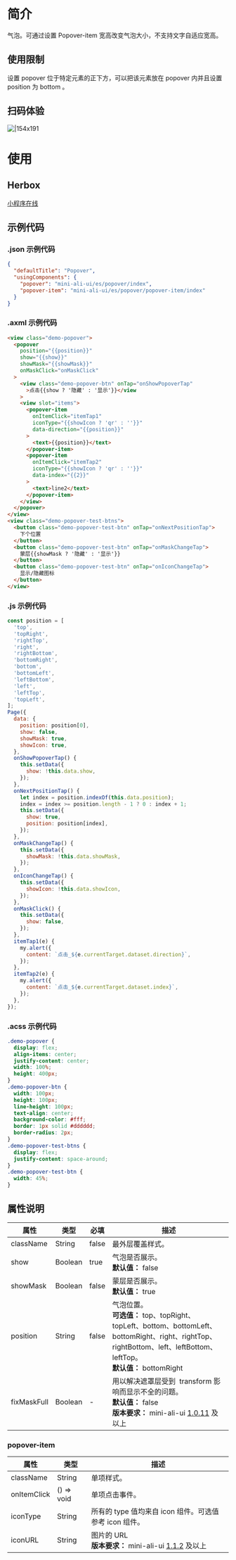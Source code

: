 # 简介

气泡。可通过设置 Popover-item 宽高改变气泡大小，不支持文字自适应宽高。

## 使用限制

设置 popover 位于特定元素的正下方，可以把该元素放在 popover 内并且设置 position 为 bottom 。

## 扫码体验

![|154x191](https://mdn.alipayobjects.com/afts/img/A*KRs3QZ_zR8AAAAAAAAAAAABkAa8wAA/original?bz=openpt_doc&t=HwC0KCFWIPKOGVKzvlzw9gAAAABkMK8AAAAA#align=left&display=inline&height=191&margin=%5Bobject%20Object%5D&originHeight=191&originWidth=154&status=done&style=none&width=154)

# 使用

## Herbox

[小程序在线](https://herbox-embed.alipay.com/s/doc-aliui-popover?theme=light&previewZoom=75&chInfo=openhome-doc)

## 示例代码

### .json 示例代码

```json
{
  "defaultTitle": "Popover",
  "usingComponents": {
    "popover": "mini-ali-ui/es/popover/index",
    "popover-item": "mini-ali-ui/es/popover/popover-item/index"
  }
}
```

### .axml 示例代码

```html
<view class="demo-popover">
  <popover
    position="{{position}}"
    show="{{show}}"
    showMask="{{showMask}}"
    onMaskClick="onMaskClick"
  >
    <view class="demo-popover-btn" onTap="onShowPopoverTap"
      >点击{{show ? '隐藏' : '显示'}}</view
    >
    <view slot="items">
      <popover-item
        onItemClick="itemTap1"
        iconType="{{showIcon ? 'qr' : ''}}"
        data-direction="{{position}}"
      >
        <text>{{position}}</text>
      </popover-item>
      <popover-item
        onItemClick="itemTap2"
        iconType="{{showIcon ? 'qr' : ''}}"
        data-index="{{2}}"
      >
        <text>line2</text>
      </popover-item>
    </view>
  </popover>
</view>
<view class="demo-popover-test-btns">
  <button class="demo-popover-test-btn" onTap="onNextPositionTap">
    下个位置
  </button>
  <button class="demo-popover-test-btn" onTap="onMaskChangeTap">
    蒙层{{showMask ? '隐藏' : '显示'}}
  </button>
  <button class="demo-popover-test-btn" onTap="onIconChangeTap">
    显示/隐藏图标
  </button>
</view>
```

### .js 示例代码

```javascript
const position = [
  'top',
  'topRight',
  'rightTop',
  'right',
  'rightBottom',
  'bottomRight',
  'bottom',
  'bottomLeft',
  'leftBottom',
  'left',
  'leftTop',
  'topLeft',
];
Page({
  data: {
    position: position[0],
    show: false,
    showMask: true,
    showIcon: true,
  },
  onShowPopoverTap() {
    this.setData({
      show: !this.data.show,
    });
  },
  onNextPositionTap() {
    let index = position.indexOf(this.data.position);
    index = index >= position.length - 1 ? 0 : index + 1;
    this.setData({
      show: true,
      position: position[index],
    });
  },
  onMaskChangeTap() {
    this.setData({
      showMask: !this.data.showMask,
    });
  },
  onIconChangeTap() {
    this.setData({
      showIcon: !this.data.showIcon,
    });
  },
  onMaskClick() {
    this.setData({
      show: false,
    });
  },
  itemTap1(e) {
    my.alert({
      content: `点击_${e.currentTarget.dataset.direction}`,
    });
  },
  itemTap2(e) {
    my.alert({
      content: `点击_${e.currentTarget.dataset.index}`,
    });
  },
});
```

### .acss 示例代码

```css
.demo-popover {
  display: flex;
  align-items: center;
  justify-content: center;
  width: 100%;
  height: 400px;
}
.demo-popover-btn {
  width: 100px;
  height: 100px;
  line-height: 100px;
  text-align: center;
  background-color: #fff;
  border: 1px solid #dddddd;
  border-radius: 2px;
}
.demo-popover-test-btns {
  display: flex;
  justify-content: space-around;
}
.demo-popover-test-btn {
  width: 45%;
}
```

## 属性说明

| **属性** | **类型** | **必填** | **描述** |
| --- | --- | --- | --- |
| className | String | false | 最外层覆盖样式。 |
| show | Boolean | true | 气泡是否展示。<br />**默认值：** false |
| showMask | Boolean | false | 蒙层是否展示。<br />**默认值：** true |
| position | String | false | 气泡位置。<br />**可选值：** top、topRight、topLeft、bottom、bottomLeft、bottomRight、right、rightTop、rightBottom、left、leftBottom、leftTop。<br />**默认值：** bottomRight |
| fixMaskFull | Boolean | - | 用以解决遮罩层受到  transform 影响而显示不全的问题。<br />**默认值：** false<br />**版本要求：** mini-ali-ui [1.0.11](https://www.npmjs.com/package/mini-ali-ui?activeTab=versions) 及以上 |

### popover-item

| **属性** | **类型** | **描述** |
| --- | --- | --- |
| className | String | 单项样式。 |
| onItemClick | () => void | 单项点击事件。 |
| iconType | String | 所有的 type 值均来自 icon 组件。可选值参考 icon 组件。 |
| iconURL | String | 图片的 URL<br />**版本要求：** mini-ali-ui [1.1.2](https://www.npmjs.com/package/mini-ali-ui?activeTab=versions) 及以上 |
